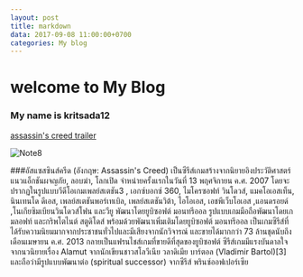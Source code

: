 ```yaml
---
layout: post
title: markdown
data: 2017-09-08 11:00:00+0700
categories: My blog
---
```

# welcome to My Blog
### My name is kritsada12

[assassin's creed trailer](https://www.youtube.com/watch?v=EfzSYRU-RN0)

[logo]: https://github.com/adam-p/markdown-here/raw/master/src/common/images/icon48.png "Logo Title Text 2"

![Note8](https://pbs.twimg.com/profile_images/459776815121195008/v_8K_0_K.jpeg)


###อัสแซสซินส์ครีด (อังกฤษ: Assassin's Creed) เป็นซีรีส์เกมสร้างจากนิยายอิงประวัติศาสตร์แนวแอ็กชันผจญภัย, ลอบฆ่า, โลกเปิด จำหน่ายครั้งแรกในวันที่ 13 พฤศจิกายน ค.ศ. 2007 โดยจะปรากฏในรูปแบบวีดีโอเกมเพลย์สเตชัน3 , เอกซ์บอกซ์ 360, ไมโครซอฟท์ วินโดวส์, แมคโอเอสเท็น, นินเทนโด ดีเอส, เพลย์สเตชันพอร์เทเบิล, เพลย์สเตชันวิต้า, ไอโอเอส, เอชพีเว็บโอเอส ,แอนดรอยด์ ,โนเกียซิมเบียนวินโดวส์โฟน และวียู พัฒนาโดยยูบิซอฟต์ มอนทรีออล รูปแบบเกมมือถือพัฒนาโดยเกมลอฟท์ และกริพโตไนต์ สตูดิโดส์ พร้อมด้วยพัฒนาเพิ่มเติมโดยยูบิซอฟต์ มอนทรีออล เป็นเกมซีรีส์ที่ได้รับความนิยมมากจากประชาชนทั่วไปและมีเสียงจากนักวิจารณ์ และขายได้มากกว่า 73 ล้านชุดนับถึงเดือนเมษายน ค.ศ. 2013 กลายเป็นแฟรนไชส์เกมที่ขายดีที่สุดของยูบิซอฟต์ ซีรีส์เกมมีแรงบันดาลใจจากนวนิยายเรื่อง Alamut จากนักเขียนชาวสโลวีเนีย วลาดิเมีย บาร์ตอล (Vladimir Bartol)[3] และถือว่ามีรูปแบบพัฒนาต่อ (spiritual successor) จากซีรีส์ พรินซ์ออฟเปอร์เซีย

